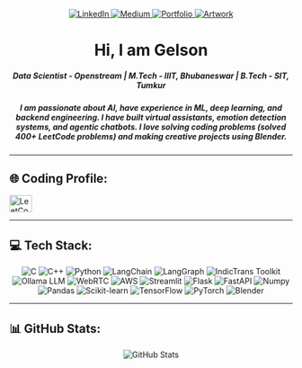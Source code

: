 <div align="center">
    <p>
        <a href="https://www.linkedin.com/in/gelsonm/" target="_blank">
            <img alt="LinkedIn" src="https://img.shields.io/badge/linkedin-%230077B5.svg?&style=for-the-badge&logo=linkedin&logoColor=white"/>
        </a> 
        <a href="https://medium.com/@gelsonm" target="_blank">
            <img alt="Medium" src="https://img.shields.io/badge/medium-%2312100E.svg?&style=for-the-badge&logo=medium&logoColor=white" />
        </a>
        <a href="https://gelsonm.github.io/portfolio/" target="_blank">
            <img alt="Portfolio" src="https://img.shields.io/badge/portfolio-%231E90FF.svg?&style=for-the-badge&logo=firefox&logoColor=white" />
        </a>
        <a href="https://dribbble.com/gelson_moirangthem" target="_blank">
            <img alt="Artwork" src="https://img.shields.io/badge/artwork-%2312100E.svg?&style=for-the-badge&logo=dribbble&logoColor=white" />
        </a>
    </p>

<h1 align="center">Hi, I am Gelson </h1>
<h5 align="center">Data Scientist - Openstream | M.Tech - IIIT, Bhubaneswar | B.Tech - SIT, Tumkur </h5>
<h5 align= "center"> I am passionate about AI, have experience in ML, deep learning, and backend engineering. I have built virtual assistants, emotion detection systems, and agentic chatbots. I love solving coding problems (solved 400+ LeetCode problems) and making creative projects using Blender.

</h5>
</div>

---

## 🌐 Coding Profile:
<div align="">
    <a href="https://leetcode.com/u/gelsonm/" target="blank">
        <img align="center" src="https://raw.githubusercontent.com/rahuldkjain/github-profile-readme-generator/master/src/images/icons/Social/leet-code.svg" alt="LeetCode" height="30" width="40" />
    </a>
</div>

---

## 💻 Tech Stack:
<div align="center">
    <img src="https://img.shields.io/badge/c-%2300599C.svg?style=for-the-badge&logo=c&logoColor=white" alt="C" />
    <img src="https://img.shields.io/badge/c++-%2300599C.svg?style=for-the-badge&logo=c%2B%2B&logoColor=white" alt="C++" />
    <img src="https://img.shields.io/badge/python-3670A0?style=for-the-badge&logo=python&logoColor=ffdd54" alt="Python" />
    <img src="https://img.shields.io/badge/langchain-%230A0A0A.svg?style=for-the-badge&logo=langchain&logoColor=white" alt="LangChain" />
    <img src="https://img.shields.io/badge/LangGraph-%23FF4C00.svg?style=for-the-badge&logoColor=white" alt="LangGraph" />
    <img src="https://img.shields.io/badge/IndicTrans-%233499CC.svg?style=for-the-badge&logoColor=white" alt="IndicTrans Toolkit" />
    <img src="https://img.shields.io/badge/Ollama%20LLM-%230066CC.svg?style=for-the-badge&logoColor=white" alt="Ollama LLM" />
    <img src="https://img.shields.io/badge/WebRTC-%23FF7B00.svg?style=for-the-badge&logo=webrtc&logoColor=white" alt="WebRTC" />
    <img src="https://img.shields.io/badge/AWS-%23FF9900.svg?style=for-the-badge&logo=amazon-aws&logoColor=white" alt="AWS" />
    <img src="https://img.shields.io/badge/Streamlit-%23FF4B4B.svg?style=for-the-badge&logo=streamlit&logoColor=white" alt="Streamlit" />
    <img src="https://img.shields.io/badge/Flask-%23000000.svg?style=for-the-badge&logo=flask&logoColor=white" alt="Flask" />
    <img src="https://img.shields.io/badge/FastAPI-%2300C7B7.svg?style=for-the-badge&logo=fastapi&logoColor=white" alt="FastAPI" />
    <img src="https://img.shields.io/badge/numpy-%23013243.svg?style=for-the-badge&logo=numpy&logoColor=white" alt="Numpy" />
    <img src="https://img.shields.io/badge/pandas-%23150458.svg?style=for-the-badge&logo=pandas&logoColor=white" alt="Pandas" />
    <img src="https://img.shields.io/badge/scikit--learn-%23F7931E.svg?style=for-the-badge&logo=scikit-learn&logoColor=white" alt="Scikit-learn" />
    <img src="https://img.shields.io/badge/TensorFlow-%23FF6F00.svg?style=for-the-badge&logo=tensorflow&logoColor=white" alt="TensorFlow" />
    <img src="https://img.shields.io/badge/PyTorch-%23EE4C2C.svg?style=for-the-badge&logo=pytorch&logoColor=white" alt="PyTorch" />
    <img src="https://img.shields.io/badge/Blender-%23F5792A.svg?style=for-the-badge&logo=blender&logoColor=white" alt="Blender" />
</div>

---

## 📊 GitHub Stats:
<div align="center">
    <img src="https://github-readme-stats.vercel.app/api/top-langs/?username=gelsonm&theme=buefy&hide_border=false&include_all_commits=true&count_private=true&layout=compact" alt="GitHub Stats" />
</div>
